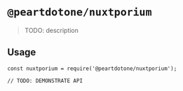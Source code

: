 # `@peartdotone/nuxtporium`

> TODO: description

## Usage

```
const nuxtporium = require('@peartdotone/nuxtporium');

// TODO: DEMONSTRATE API
```
